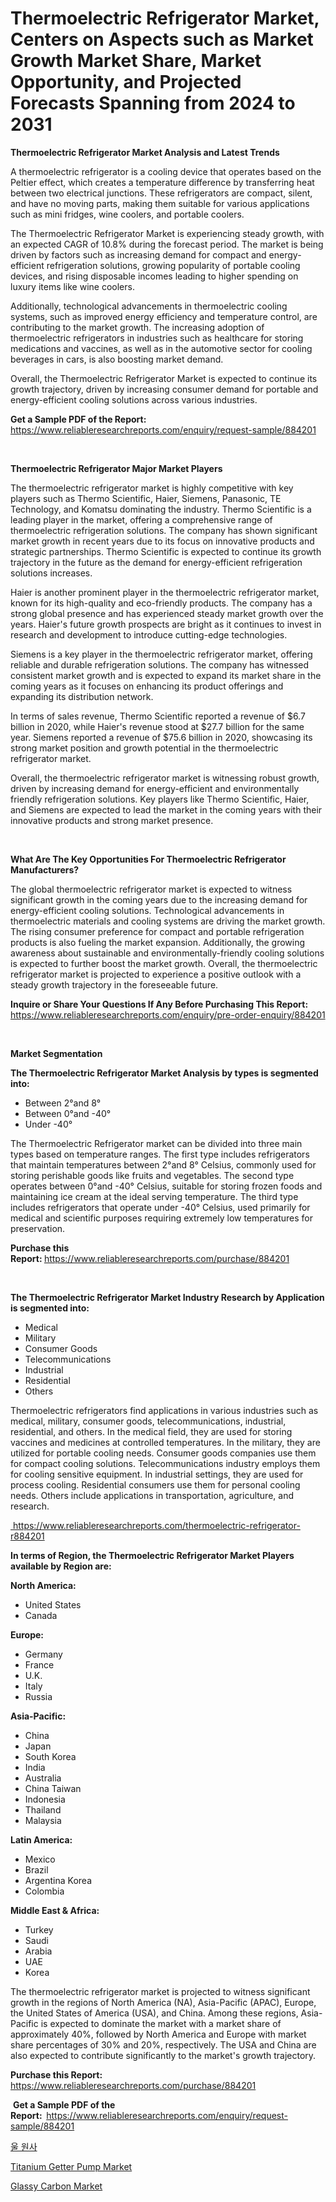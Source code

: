 <p><h1>Thermoelectric Refrigerator Market, Centers on Aspects such as Market Growth Market Share, Market Opportunity, and Projected Forecasts Spanning from 2024 to 2031</h1></p><p><strong>Thermoelectric Refrigerator Market Analysis and Latest Trends</strong></p>
<p><p>A thermoelectric refrigerator is a cooling device that operates based on the Peltier effect, which creates a temperature difference by transferring heat between two electrical junctions. These refrigerators are compact, silent, and have no moving parts, making them suitable for various applications such as mini fridges, wine coolers, and portable coolers.</p><p>The Thermoelectric Refrigerator Market is experiencing steady growth, with an expected CAGR of 10.8% during the forecast period. The market is being driven by factors such as increasing demand for compact and energy-efficient refrigeration solutions, growing popularity of portable cooling devices, and rising disposable incomes leading to higher spending on luxury items like wine coolers.</p><p>Additionally, technological advancements in thermoelectric cooling systems, such as improved energy efficiency and temperature control, are contributing to the market growth. The increasing adoption of thermoelectric refrigerators in industries such as healthcare for storing medications and vaccines, as well as in the automotive sector for cooling beverages in cars, is also boosting market demand.</p><p>Overall, the Thermoelectric Refrigerator Market is expected to continue its growth trajectory, driven by increasing consumer demand for portable and energy-efficient cooling solutions across various industries.</p></p>
<p><strong>Get a Sample PDF of the Report:&nbsp;</strong> <a href="https://www.reliableresearchreports.com/enquiry/request-sample/884201">https://www.reliableresearchreports.com/enquiry/request-sample/884201</a></p>
<p>&nbsp;</p>
<p><strong>Thermoelectric Refrigerator Major Market Players</strong></p>
<p><p>The thermoelectric refrigerator market is highly competitive with key players such as Thermo Scientific, Haier, Siemens, Panasonic, TE Technology, and Komatsu dominating the industry. Thermo Scientific is a leading player in the market, offering a comprehensive range of thermoelectric refrigeration solutions. The company has shown significant market growth in recent years due to its focus on innovative products and strategic partnerships. Thermo Scientific is expected to continue its growth trajectory in the future as the demand for energy-efficient refrigeration solutions increases.</p><p>Haier is another prominent player in the thermoelectric refrigerator market, known for its high-quality and eco-friendly products. The company has a strong global presence and has experienced steady market growth over the years. Haier's future growth prospects are bright as it continues to invest in research and development to introduce cutting-edge technologies.</p><p>Siemens is a key player in the thermoelectric refrigerator market, offering reliable and durable refrigeration solutions. The company has witnessed consistent market growth and is expected to expand its market share in the coming years as it focuses on enhancing its product offerings and expanding its distribution network.</p><p>In terms of sales revenue, Thermo Scientific reported a revenue of $6.7 billion in 2020, while Haier's revenue stood at $27.7 billion for the same year. Siemens reported a revenue of $75.6 billion in 2020, showcasing its strong market position and growth potential in the thermoelectric refrigerator market.</p><p>Overall, the thermoelectric refrigerator market is witnessing robust growth, driven by increasing demand for energy-efficient and environmentally friendly refrigeration solutions. Key players like Thermo Scientific, Haier, and Siemens are expected to lead the market in the coming years with their innovative products and strong market presence.</p></p>
<p>&nbsp;</p>
<p><strong>What Are The Key Opportunities For Thermoelectric Refrigerator Manufacturers?</strong></p>
<p><p>The global thermoelectric refrigerator market is expected to witness significant growth in the coming years due to the increasing demand for energy-efficient cooling solutions. Technological advancements in thermoelectric materials and cooling systems are driving the market growth. The rising consumer preference for compact and portable refrigeration products is also fueling the market expansion. Additionally, the growing awareness about sustainable and environmentally-friendly cooling solutions is expected to further boost the market growth. Overall, the thermoelectric refrigerator market is projected to experience a positive outlook with a steady growth trajectory in the foreseeable future.</p></p>
<p><strong>Inquire or Share Your Questions If Any Before Purchasing This Report:</strong> <a href="https://www.reliableresearchreports.com/enquiry/pre-order-enquiry/884201">https://www.reliableresearchreports.com/enquiry/pre-order-enquiry/884201</a></p>
<p>&nbsp;</p>
<p><strong>Market Segmentation</strong></p>
<p><strong>The Thermoelectric Refrigerator Market Analysis by types is segmented into:</strong></p>
<p><ul><li>Between 2°and 8°</li><li>Between 0°and -40°</li><li>Under -40°</li></ul></p>
<p><p>The Thermoelectric Refrigerator market can be divided into three main types based on temperature ranges. The first type includes refrigerators that maintain temperatures between 2°and 8° Celsius, commonly used for storing perishable goods like fruits and vegetables. The second type operates between 0°and -40° Celsius, suitable for storing frozen foods and maintaining ice cream at the ideal serving temperature. The third type includes refrigerators that operate under -40° Celsius, used primarily for medical and scientific purposes requiring extremely low temperatures for preservation.</p></p>
<p><strong>Purchase this Report:&nbsp;</strong><a href="https://www.reliableresearchreports.com/purchase/884201">https://www.reliableresearchreports.com/purchase/884201</a></p>
<p>&nbsp;</p>
<p><strong>The Thermoelectric Refrigerator Market Industry Research by Application is segmented into:</strong></p>
<p><ul><li>Medical</li><li>Military</li><li>Consumer Goods</li><li>Telecommunications</li><li>Industrial</li><li>Residential</li><li>Others</li></ul></p>
<p><p>Thermoelectric refrigerators find applications in various industries such as medical, military, consumer goods, telecommunications, industrial, residential, and others. In the medical field, they are used for storing vaccines and medicines at controlled temperatures. In the military, they are utilized for portable cooling needs. Consumer goods companies use them for compact cooling solutions. Telecommunications industry employs them for cooling sensitive equipment. In industrial settings, they are used for process cooling. Residential consumers use them for personal cooling needs. Others include applications in transportation, agriculture, and research.</p></p>
<p><a href="https://www.reliableresearchreports.com/thermoelectric-refrigerator-r884201">&nbsp;https://www.reliableresearchreports.com/thermoelectric-refrigerator-r884201</a></p>
<p><strong>In terms of Region, the Thermoelectric Refrigerator Market Players available by Region are:</strong></p>
<p>
    <p> <strong> North America: </strong>
        <ul>
            <li>United States</li>
            <li>Canada</li>
        </ul>
        </p> 
    <p> <strong> Europe: </strong>
        <ul>
            <li>Germany</li>
            <li>France</li>
            <li>U.K.</li>
            <li>Italy</li>
            <li>Russia</li>
        </ul>
        </p> 
    <p> <strong> Asia-Pacific: </strong>
        <ul>
            <li>China</li>
            <li>Japan</li>
            <li>South Korea</li>
            <li>India</li>
            <li>Australia</li>
            <li>China Taiwan</li>
            <li>Indonesia</li>
            <li>Thailand</li>
            <li>Malaysia</li>
        </ul>
        </p> 
    <p> <strong> Latin America: </strong>
        <ul>
            <li>Mexico</li>
            <li>Brazil</li>
            <li>Argentina Korea</li>
            <li>Colombia</li>
        </ul>
        </p> 
    <p> <strong> Middle East & Africa: </strong>
        <ul>
            <li>Turkey</li>
            <li>Saudi</li>
            <li>Arabia</li>
            <li>UAE</li>
            <li>Korea</li>
        </ul>
    </p>
    </p>
<p><p>The thermoelectric refrigerator market is projected to witness significant growth in the regions of North America (NA), Asia-Pacific (APAC), Europe, the United States of America (USA), and China. Among these regions, Asia-Pacific is expected to dominate the market with a market share of approximately 40%, followed by North America and Europe with market share percentages of 30% and 20%, respectively. The USA and China are also expected to contribute significantly to the market's growth trajectory.</p></p>
<p><strong>Purchase this Report: </strong><a href="https://www.reliableresearchreports.com/purchase/884201">https://www.reliableresearchreports.com/purchase/884201</a></p>
<p>&nbsp;<strong>Get a Sample PDF of the Report:&nbsp;&nbsp;</strong><a href="https://www.reliableresearchreports.com/enquiry/request-sample/884201">https://www.reliableresearchreports.com/enquiry/request-sample/884201</a></p>
<p><strong></strong></p>
<p><p><a href="https://github.com/sougarounis/Market-Research-Report-List-3/blob/main/100016920410.md">울 원사</a></p><p><a href="https://view.publitas.com/reportprime-1/titanium-getter-pump-market-offers-provide-insightful-data-for-the-time-period-from-2024-to-2031-and-also-provide-analysis-based-on-application-type-and-region/">Titanium Getter Pump Market</a></p><p><a href="https://spotless-saver-8fd.notion.site/Glassy-Carbon-Market-Research-Report-Unlocks-Analysis-on-the-Market-Financial-Status-Market-Size-a-4034a31d68144424ba69054eb1cc7f78">Glassy Carbon Market</a></p></p>